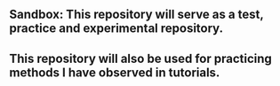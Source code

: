 ## Sandbox:  This repository will serve as a test, practice and experimental repository.
## This repository will also be used for practicing methods I have observed in tutorials.
